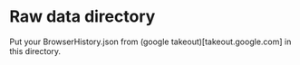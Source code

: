 # Raw data directory
Put your BrowserHistory.json from (google takeout)[takeout.google.com] in this directory.
